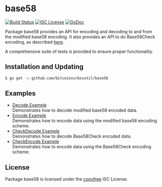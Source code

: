 base58
==========

[![Build Status](https://travis-ci.org/bitcoinsv/bsvutil.svg?branch=master)](https://travis-ci.org/bitcoinsv/bsvutil)
[![ISC License](http://img.shields.io/badge/license-ISC-blue.svg)](http://copyfree.org)
[![GoDoc](https://img.shields.io/badge/godoc-reference-blue.svg)](http://godoc.org/github.com/bitcoinsv/bsvutil/base58)

Package base58 provides an API for encoding and decoding to and from the
modified base58 encoding.  It also provides an API to do Base58Check encoding,
as described [here](https://en.bitcoin.it/wiki/Base58Check_encoding).

A comprehensive suite of tests is provided to ensure proper functionality.

## Installation and Updating

```bash
$ go get -u github.com/bitcoinsv/bsvutil/base58
```

## Examples

* [Decode Example](http://godoc.org/github.com/bitcoinsv/bsvutil/base58#example-Decode)  
  Demonstrates how to decode modified base58 encoded data.
* [Encode Example](http://godoc.org/github.com/bitcoinsv/bsvutil/base58#example-Encode)  
  Demonstrates how to encode data using the modified base58 encoding scheme.
* [CheckDecode Example](http://godoc.org/github.com/bitcoinsv/bsvutil/base58#example-CheckDecode)  
  Demonstrates how to decode Base58Check encoded data.
* [CheckEncode Example](http://godoc.org/github.com/bitcoinsv/bsvutil/base58#example-CheckEncode)  
  Demonstrates how to encode data using the Base58Check encoding scheme.

## License

Package base58 is licensed under the [copyfree](http://copyfree.org) ISC
License.

